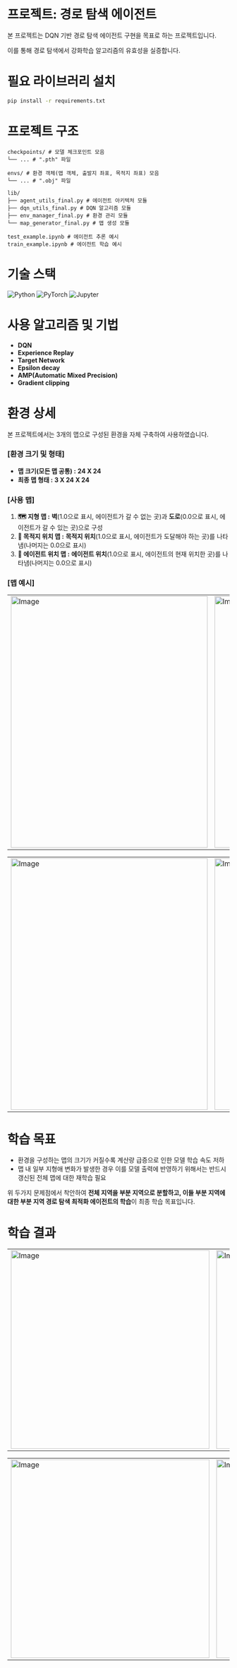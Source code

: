 # 프로젝트: 경로 탐색 에이전트
본 프로젝트는 DQN 기반 경로 탐색 에이전트 구현을 목표로 하는 프로젝트입니다.

이를 통해 경로 탐색에서 강화학습 알고리즘의 유효성을 실증합니다.

# 필요 라이브러리 설치
```bash
pip install -r requirements.txt
```

# 프로젝트 구조
```
checkpoints/ # 모델 체크포인트 모음
└── ... # ".pth" 파일

envs/ # 환경 객체(맵 객체, 출발지 좌표, 목적지 좌표) 모음
└── ... # ".obj" 파일

lib/
├── agent_utils_final.py # 에이전트 아키텍처 모듈
├── dqn_utils_final.py # DQN 알고리즘 모듈
├── env_manager_final.py # 환경 관리 모듈
└── map_generator_final.py # 맵 생성 모듈

test_example.ipynb # 에이전트 추론 예시
train_example.ipynb # 에이전트 학습 예시
```

# 기술 스택
<div align=left>
<img alt="Python" src ="https://img.shields.io/badge/Python-3776AB.svg?&style=flat-square&logo=Python&logoColor=white"/>
<img alt="PyTorch" src ="https://img.shields.io/badge/PyTorch-EE4C2C.svg?&style=flat-square&logo=PyTorch&logoColor=white"/>
<img alt="Jupyter" src ="https://img.shields.io/badge/Jupyter-F37626.svg?&style=flat-square&logo=Jupyter&logoColor=white"/>
</div>

# 사용 알고리즘 및 기법
- **DQN**
- **Experience Replay**
- **Target Network**
- **Epsilon decay**
- **AMP(Automatic Mixed Precision)**
- **Gradient clipping**

# 환경 상세
본 프로젝트에서는 3개의 맵으로 구성된 환경을 자체 구축하여 사용하였습니다.
### [환경 크기 및 형태]
- **맵 크기(모든 맵 공통) :** **24 X 24**
- **최종 맵 형태 :** **3 X 24 X 24**
### [사용 맵]
1. **🗺 지형 맵 :** **벽**(1.0으로 표시, 에이전트가 갈 수 없는 곳)과 **도로**(0.0으로 표시, 에이전트가 갈 수 있는 곳)으로 구성
2. **🏁 목적지 위치 맵 :** **목적지 위치**(1.0으로 표시, 에이전트가 도달해야 하는 곳)를 나타냄(나머지는 0.0으로 표시)
3. **🚩 에이전트 위치 맵 :** **에이전트 위치**(1.0으로 표시, 에이전트의 현재 위치한 곳)를 나타냄(나머지는 0.0으로 표시)
### [맵 예시]
<table>
  <tr>
    <td><img width="446" height="570" alt="Image" src="https://github.com/user-attachments/assets/e02e3f72-492c-41d1-8926-0d03b357adbe"/></td>
    <td><img width="446" height="570" alt="Image" src="https://github.com/user-attachments/assets/9713e96f-efe6-4190-9b6e-30b048345147"/></td>
  </tr>
</table>
<table>
  <tr>
    <td><img width="446" height="570" alt="Image" src="https://github.com/user-attachments/assets/82abe106-59db-41f4-bc04-0dec79785c4e"/></td>
    <td><img width="446" height="570" alt="Image" src="https://github.com/user-attachments/assets/af67db55-d359-4c1a-8876-00a909c27397"/></td>
  </tr>
</table>

# 학습 목표
- 환경을 구성하는 맵의 크기가 커질수록 계산량 급증으로 인한 모델 학습 속도 저하  
- 맵 내 일부 지형애 변화가 발생한 경우 이를 모델 출력에 반영하기 위해서는 반드시 갱신된 전체 맵에 대한 재학습 필요

위 두가지 문제점에서 착안하여 **전체 지역을 부분 지역으로 분할하고, 이들 부분 지역에 대한 부분 지역 경로 탐색 최적화 에이전트의 학습**이 최종 학습 목표입니다.

# 학습 결과
<table>
  <tr>
    <td><img width="450" height="450" alt="Image" src="https://github.com/user-attachments/assets/3fcb6694-a340-40ae-b06c-997e34551388"/></td>
    <td><img width="450" height="450" alt="Image" src="https://github.com/user-attachments/assets/5d58a6f4-3f9e-4ad5-823d-c1a9fc02d232"/></td>
  </tr>
</table>
<table>
  <tr>
    <td><img width="450" height="450" alt="Image" src="https://github.com/user-attachments/assets/df067d03-c617-427c-9fd4-87f9047565e1"/></td>
    <td><img width="450" height="450" alt="Image" src="https://github.com/user-attachments/assets/c8ff7f93-b923-47c3-8ac7-7afaf17146de"/></td>
  </tr>
</table>

